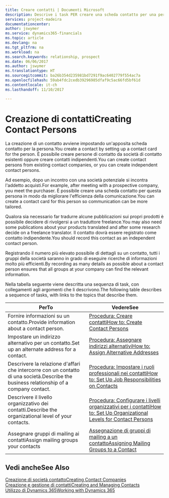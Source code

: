 ```yaml
---
title: Creare contatti | Documenti Microsoft
description: Descrive i task PER creare una scheda contatto per una persona, ad esempio, un potenziale cliente o un fornitore, contribuendo a definire la relazione e personalizzare la comunicazione.
services: project-madeira
documentationcenter: 
author: jswymer
ms.service: dynamics365-financials
ms.topic: article
ms.devlang: na
ms.tgt_pltfrm: na
ms.workload: na
ms.search.keywords: relationship, prospect
ms.date: 06/06/2017
ms.author: jswymer
ms.translationtype: HT
ms.sourcegitcommit: ba26b354d235981bd7291f9ac6402779f554ac7a
ms.openlocfilehash: 59ab4fdc2cedb39296985dfaf9c5ac66fd5bf61d
ms.contentlocale: it-ch
ms.lasthandoff: 11/10/2017

---
```

# <a name="creating-contact-persons"></a><span data-ttu-id="2bd45-103">Creazione di contatti</span><span class="sxs-lookup"><span data-stu-id="2bd45-103">Creating Contact Persons</span></span>
<span data-ttu-id="2bd45-104">La creazione di un contatto avviene impostando un'apposita scheda contatto per la persona.</span><span class="sxs-lookup"><span data-stu-id="2bd45-104">You create a contact by setting up a contact card for the person.</span></span> <span data-ttu-id="2bd45-105">È possibile creare persone di contatto da società di contatto esistenti oppure creare contatti indipendenti.</span><span class="sxs-lookup"><span data-stu-id="2bd45-105">You can create contact persons from existing contact companies, or you can create independent contact persons.</span></span>

<span data-ttu-id="2bd45-106">Ad esempio, dopo un incontro con una società potenziale si incontra l'addetto acquisti.</span><span class="sxs-lookup"><span data-stu-id="2bd45-106">For example, after meeting with a prospective company, you meet the purchaser.</span></span> <span data-ttu-id="2bd45-107">È possibile creare una scheda contatto per questa persona in modo da migliorare l'efficienza della comunicazione.</span><span class="sxs-lookup"><span data-stu-id="2bd45-107">You can create a contact card for this person so communication can be more tailored.</span></span>

<span data-ttu-id="2bd45-108">Qualora sia necessario far tradurre alcune pubblicazioni sui propri prodotti è possibile decidere di rivolgersi a un traduttore freelance.</span><span class="sxs-lookup"><span data-stu-id="2bd45-108">You may also need some publications about your products translated and after some research decide on a freelance translator.</span></span> <span data-ttu-id="2bd45-109">Il contatto dovrà essere registrato come contatto indipendente.</span><span class="sxs-lookup"><span data-stu-id="2bd45-109">You should record this contact as an independent contact person.</span></span>

<span data-ttu-id="2bd45-110">Registrando il numero più elevato possibile di dettagli su un contatto, tutti i gruppi della società saranno in grado di eseguire ricerche di informazioni molto più efficienti.</span><span class="sxs-lookup"><span data-stu-id="2bd45-110">By recording as many details as possible about a contact person ensures that all groups at your company can find the relevant information.</span></span>

<span data-ttu-id="2bd45-111">Nella tabella seguente viene descritta una sequenza di task, con collegamenti agli argomenti che li descrivono.</span><span class="sxs-lookup"><span data-stu-id="2bd45-111">The following table describes a sequence of tasks, with links to the topics that describe them.</span></span>

| <span data-ttu-id="2bd45-112">Per</span><span class="sxs-lookup"><span data-stu-id="2bd45-112">To</span></span> | <span data-ttu-id="2bd45-113">Vedere</span><span class="sxs-lookup"><span data-stu-id="2bd45-113">See</span></span> |
| --- | --- |
| <span data-ttu-id="2bd45-114">Fornire informazioni su un contatto.</span><span class="sxs-lookup"><span data-stu-id="2bd45-114">Provide information about a contact person.</span></span> |[<span data-ttu-id="2bd45-115">Procedura: Creare contatti</span><span class="sxs-lookup"><span data-stu-id="2bd45-115">How to: Create Contact Persons</span></span>](marketing-how-create-contact-persons.md) |
| <span data-ttu-id="2bd45-116">Impostare un indirizzo alternativo per un contatto.</span><span class="sxs-lookup"><span data-stu-id="2bd45-116">Set up an alternate address for a contact.</span></span> |[<span data-ttu-id="2bd45-117">Procedura: Assegnare indirizzi alternativi</span><span class="sxs-lookup"><span data-stu-id="2bd45-117">How to: Assign Alternative Addresses</span></span>](marketing-how-assign-alternate-address.md) |
| <span data-ttu-id="2bd45-118">Descrivere la relazione d'affari che intercorre con un contatto di una società.</span><span class="sxs-lookup"><span data-stu-id="2bd45-118">Describe the business relationship of a company contact.</span></span> |[<span data-ttu-id="2bd45-119">Procedura: Impostare i ruoli professionali nei contatti</span><span class="sxs-lookup"><span data-stu-id="2bd45-119">How to: Set Up Job Responsibilities on Contacts</span></span>](marketing-job-responsibilities.md) |
| <span data-ttu-id="2bd45-120">Descrivere il livello organizzativo dei contatti.</span><span class="sxs-lookup"><span data-stu-id="2bd45-120">Describe the organizational level of your contacts.</span></span> |[<span data-ttu-id="2bd45-121">Procedura: Configurare i livelli organizzativi per i contatti</span><span class="sxs-lookup"><span data-stu-id="2bd45-121">How to: Set Up Organizational Levels for Contact Persons</span></span>](marketing-organizational-levels.md) |
| <span data-ttu-id="2bd45-122">Assegnare gruppi di mailing ai contatti</span><span class="sxs-lookup"><span data-stu-id="2bd45-122">Assign mailing groups your contacts</span></span> |[<span data-ttu-id="2bd45-123">Assegnazione di gruppi di mailing a un contatto</span><span class="sxs-lookup"><span data-stu-id="2bd45-123">Assigning Mailing Groups to a Contact</span></span>](marketing-mailing-groups.md) |

## <a name="see-also"></a><span data-ttu-id="2bd45-124">Vedi anche</span><span class="sxs-lookup"><span data-stu-id="2bd45-124">See Also</span></span>
[<span data-ttu-id="2bd45-125">Creazione di società contatto</span><span class="sxs-lookup"><span data-stu-id="2bd45-125">Creating Contact Companies</span></span>](marketing-create-contact-companies.md)  
[<span data-ttu-id="2bd45-126">Creazione e gestione di contatti</span><span class="sxs-lookup"><span data-stu-id="2bd45-126">Creating and Managing Contacts</span></span>]()  
[<span data-ttu-id="2bd45-127">Utilizzo di Dynamics 365</span><span class="sxs-lookup"><span data-stu-id="2bd45-127">Working with Dynamics 365</span></span>](ui-work-product.md)

